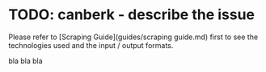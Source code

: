 # TODO: canberk - describe the issue

Please refer to [Scraping Guide](guides/scraping guide.md) first to see the technologies used and the input / output formats.

bla bla bla
